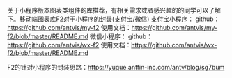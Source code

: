关于小程序版本图表类组件的库推荐，有相关需求或者感兴趣的的同学可以了解下。移动端图表库F2对于小程序的封装(支付宝/微信)
支付宝小程序：
github：https://github.com/antvis/my-f2
使用文档：https://github.com/antvis/my-f2/blob/master/README.md
微信小程序：
github：https://github.com/antvis/wx-f2
使用文档：https://github.com/antvis/wx-f2/blob/master/README.md

F2的针对小程序的封装思路：https://yuque.antfin-inc.com/antv/blog/sg7bum